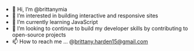 - 👋 Hi, I’m @brittanymia
- 👀 I’m interested in building interactive and responsive sites
- 🌱 I’m currently learning JavaScript
- 💞️ I’m looking to continue to build my developer skills by contributing to open-source projects
- 📫 How to reach me ... @brittany.harden15@gmail.com

<!---
brittanymia/brittanymia is a ✨ special ✨ repository because its `README.md` (this file) appears on your GitHub profile.
You can click the Preview link to take a look at your changes.
--->
